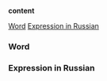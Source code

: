 **content**

[Word](#word)
[Expression in Russian](#expression-in-Russian)

### Word

### Expression in Russian